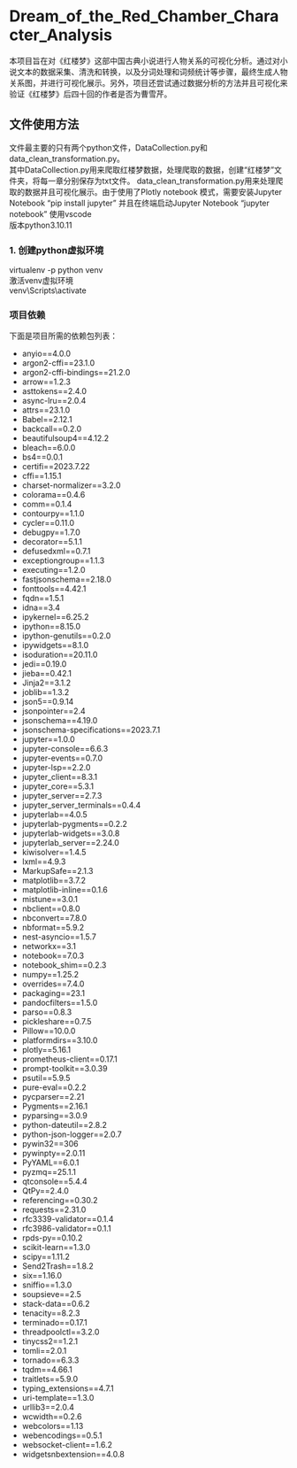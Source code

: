 # Dream_of_the_Red_Chamber_Character_Analysis
本项目旨在对《红楼梦》这部中国古典小说进行人物关系的可视化分析。通过对小说文本的数据采集、清洗和转换，以及分词处理和词频统计等步骤，最终生成人物关系图，并进行可视化展示。另外，项目还尝试通过数据分析的方法并且可视化来验证《红楼梦》后四十回的作者是否为曹雪芹。
## 文件使用方法
文件最主要的只有两个python文件，DataCollection.py和data_clean_transformation.py。  
其中DataCollection.py用来爬取红楼梦数据，处理爬取的数据，创建“红楼梦”文件夹，将每一章分别保存为txt文件。
data_clean_transformation.py用来处理爬取的数据并且可视化展示。由于使用了Plotly notebook 模式，需要安装Jupyter Notebook “pip install jupyter” 并且在终端启动Jupyter Notebook “jupyter notebook”
使用vscode  
版本python3.10.11
### 1. 创建python虚拟环境 
virtualenv -p python venv  
激活venv虚拟环境  
venv\Scripts\activate  
### 项目依赖

下面是项目所需的依赖包列表：
- anyio==4.0.0
- argon2-cffi==23.1.0
- argon2-cffi-bindings==21.2.0
- arrow==1.2.3
- asttokens==2.4.0
- async-lru==2.0.4
- attrs==23.1.0
- Babel==2.12.1
- backcall==0.2.0
- beautifulsoup4==4.12.2
- bleach==6.0.0
- bs4==0.0.1
- certifi==2023.7.22
- cffi==1.15.1
- charset-normalizer==3.2.0
- colorama==0.4.6
- comm==0.1.4
- contourpy==1.1.0
- cycler==0.11.0
- debugpy==1.7.0
- decorator==5.1.1
- defusedxml==0.7.1
- exceptiongroup==1.1.3
- executing==1.2.0
- fastjsonschema==2.18.0
- fonttools==4.42.1
- fqdn==1.5.1
- idna==3.4
- ipykernel==6.25.2
- ipython==8.15.0
- ipython-genutils==0.2.0
- ipywidgets==8.1.0
- isoduration==20.11.0
- jedi==0.19.0
- jieba==0.42.1
- Jinja2==3.1.2
- joblib==1.3.2
- json5==0.9.14
- jsonpointer==2.4
- jsonschema==4.19.0
- jsonschema-specifications==2023.7.1
- jupyter==1.0.0
- jupyter-console==6.6.3
- jupyter-events==0.7.0
- jupyter-lsp==2.2.0
- jupyter_client==8.3.1
- jupyter_core==5.3.1
- jupyter_server==2.7.3
- jupyter_server_terminals==0.4.4
- jupyterlab==4.0.5
- jupyterlab-pygments==0.2.2
- jupyterlab-widgets==3.0.8
- jupyterlab_server==2.24.0
- kiwisolver==1.4.5
- lxml==4.9.3
- MarkupSafe==2.1.3
- matplotlib==3.7.2
- matplotlib-inline==0.1.6
- mistune==3.0.1
- nbclient==0.8.0
- nbconvert==7.8.0
- nbformat==5.9.2
- nest-asyncio==1.5.7
- networkx==3.1
- notebook==7.0.3
- notebook_shim==0.2.3
- numpy==1.25.2
- overrides==7.4.0
- packaging==23.1
- pandocfilters==1.5.0
- parso==0.8.3
- pickleshare==0.7.5
- Pillow==10.0.0
- platformdirs==3.10.0
- plotly==5.16.1
- prometheus-client==0.17.1
- prompt-toolkit==3.0.39
- psutil==5.9.5
- pure-eval==0.2.2
- pycparser==2.21
- Pygments==2.16.1
- pyparsing==3.0.9
- python-dateutil==2.8.2
- python-json-logger==2.0.7
- pywin32==306
- pywinpty==2.0.11
- PyYAML==6.0.1
- pyzmq==25.1.1
- qtconsole==5.4.4
- QtPy==2.4.0
- referencing==0.30.2
- requests==2.31.0
- rfc3339-validator==0.1.4
- rfc3986-validator==0.1.1
- rpds-py==0.10.2
- scikit-learn==1.3.0
- scipy==1.11.2
- Send2Trash==1.8.2
- six==1.16.0
- sniffio==1.3.0
- soupsieve==2.5
- stack-data==0.6.2
- tenacity==8.2.3
- terminado==0.17.1
- threadpoolctl==3.2.0
- tinycss2==1.2.1
- tomli==2.0.1
- tornado==6.3.3
- tqdm==4.66.1
- traitlets==5.9.0
- typing_extensions==4.7.1
- uri-template==1.3.0
- urllib3==2.0.4
- wcwidth==0.2.6
- webcolors==1.13
- webencodings==0.5.1
- websocket-client==1.6.2
- widgetsnbextension==4.0.8


### 

